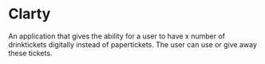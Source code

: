 # Clarty
An application that gives the ability for a user to have x number of drinktickets digitally instead of papertickets. The user can use or give away these tickets. 
